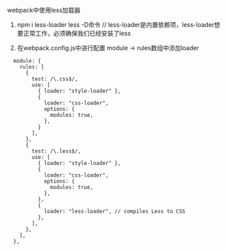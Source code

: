 webpack中使用less加载器

1. npm i less-loader less -D命令    // less-loader是内置依赖项，less-loader想要正常工作，必须确保我们已经安装了less

2. 在webpack.config.js中进行配置
module -> rules数组中添加loader
```
  module: {
    rules: [
      {
        test: /\.css$/,
        use: [
          { loader: "style-loader" },
          {
            loader: "css-loader",
            options: {
              modules: true,
            },
          }
        ],
      },
      {
        test: /\.less$/,
        use: [
          { loader: "style-loader" },
          {
            loader: "css-loader",
            options: {
              modules: true,
            },
          },
          {
            loader: "less-loader", // compiles Less to CSS
          },
        ],
      },
    ],
  },
  ```
